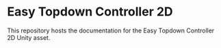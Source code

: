 # Easy Topdown Controller 2D
This repository hosts the documentation for the Easy Topdown Controller 2D Unity asset.

